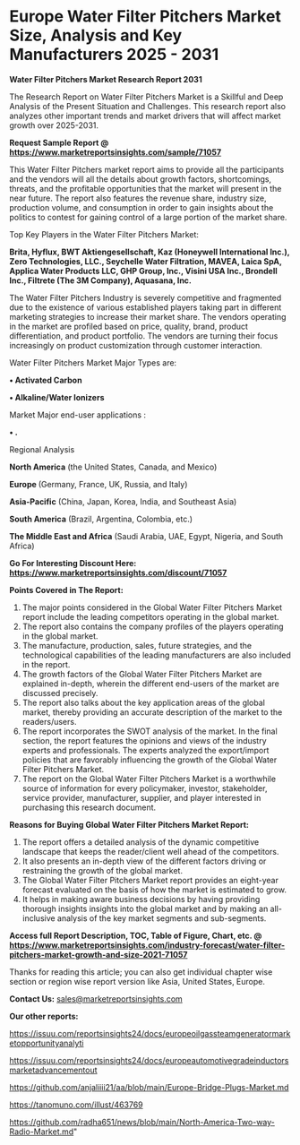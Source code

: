 # Europe Water Filter Pitchers Market Size, Analysis and Key Manufacturers 2025 - 2031

<strong>Water Filter Pitchers Market Research Report 2031</strong>

The Research Report on Water Filter Pitchers Market is a Skillful and Deep Analysis of the Present Situation and Challenges. This research report also analyzes other important trends and market drivers that will affect market growth over 2025-2031.

<strong>Request Sample Report @ <a href=https://www.marketreportsinsights.com/sample/71057>https://www.marketreportsinsights.com/sample/71057</a></strong>

This Water Filter Pitchers market report aims to provide all the participants and the vendors will all the details about growth factors, shortcomings, threats, and the profitable opportunities that the market will present in the near future. The report also features the revenue share, industry size, production volume, and consumption in order to gain insights about the politics to contest for gaining control of a large portion of the market share.

Top Key Players in the Water Filter Pitchers Market:

<strong>Brita, Hyflux, BWT Aktiengesellschaft, Kaz (Honeywell International Inc.), Zero Technologies, LLC., Seychelle Water Filtration, MAVEA, Laica SpA, Applica Water Products LLC, GHP Group, Inc., Visini USA Inc., Brondell Inc., Filtrete (The 3M Company), Aquasana, Inc.</strong>

The Water Filter Pitchers Industry is severely competitive and fragmented due to the existence of various established players taking part in different marketing strategies to increase their market share. The vendors operating in the market are profiled based on price, quality, brand, product differentiation, and product portfolio. The vendors are turning their focus increasingly on product customization through customer interaction.

Water Filter Pitchers Market Major Types are:

<strong>• Activated Carbon

• Alkaline/Water Ionizers</strong>

Market Major end-user applications :

<strong>• .</strong>

Regional Analysis

</u><strong><b>North America</b></strong> (the United States, Canada, and Mexico)

<strong><b>Europe </b></strong>(Germany, France, UK, Russia, and Italy)

<strong><b>Asia-Pacific</b></strong> (China, Japan, Korea, India, and Southeast Asia)

<strong><b>South America</b></strong> (Brazil, Argentina, Colombia, etc.)

<strong><b>The Middle East and Africa</b></strong> (Saudi Arabia, UAE, Egypt, Nigeria, and South Africa)

<strong>Go For Interesting Discount Here: <a href=https://www.marketreportsinsights.com/discount/71057>https://www.marketreportsinsights.com/discount/71057</a></strong>

<strong>Points Covered in The Report:</strong>
<ol>
  <li>The major points considered in the Global Water Filter Pitchers Market report include the leading competitors operating in the global market.</li>
  <li>The report also contains the company profiles of the players operating in the global market.</li>
  <li>The manufacture, production, sales, future strategies, and the technological capabilities of the leading manufacturers are also included in the report.</li>
  <li>The growth factors of the Global Water Filter Pitchers Market are explained in-depth, wherein the different end-users of the market are discussed precisely.</li>
  <li>The report also talks about the key application areas of the global market, thereby providing an accurate description of the market to the readers/users.</li>
  <li>The report incorporates the SWOT analysis of the market. In the final section, the report features the opinions and views of the industry experts and professionals. The experts analyzed the export/import policies that are favorably influencing the growth of the Global Water Filter Pitchers Market.</li>
  <li>The report on the Global Water Filter Pitchers Market is a worthwhile source of information for every policymaker, investor, stakeholder, service provider, manufacturer, supplier, and player interested in purchasing this research document.</li>
</ol>
<strong>Reasons for Buying Global Water Filter Pitchers Market Report:</strong>

<ol>
  <li>The report offers a detailed analysis of the dynamic competitive landscape that keeps the reader/client well ahead of the competitors.</li>
  <li>It also presents an in-depth view of the different factors driving or restraining the growth of the global market.</li>
  <li>The Global Water Filter Pitchers Market report provides an eight-year forecast evaluated on the basis of how the market is estimated to grow.</li>
  <li>It helps in making aware business decisions by having providing thorough insights insights into the global market and by making an all-inclusive analysis of the key market segments and sub-segments.</li>
</ol>
<strong>Access full Report Description, TOC, Table of Figure, Chart, etc. @ <a href=https://www.marketreportsinsights.com/industry-forecast/water-filter-pitchers-market-growth-and-size-2021-71057>https://www.marketreportsinsights.com/industry-forecast/water-filter-pitchers-market-growth-and-size-2021-71057</a></strong>


Thanks for reading this article; you can also get individual chapter wise section or region wise report version like Asia, United States, Europe.

<strong>Contact Us:</strong>
sales@marketreportsinsights.com

<strong>Our other reports:</strong>

<a href=https://issuu.com/reportsinsights24/docs/europeoilgassteamgeneratormarketopportunityanalyti>https://issuu.com/reportsinsights24/docs/europeoilgassteamgeneratormarketopportunityanalyti</a>

<a href=https://issuu.com/reportsinsights24/docs/europeautomotivegradeinductorsmarketadvancementout>https://issuu.com/reportsinsights24/docs/europeautomotivegradeinductorsmarketadvancementout</a>

<a href=https://github.com/anjaliiii21/aa/blob/main/Europe-Bridge-Plugs-Market.md>https://github.com/anjaliiii21/aa/blob/main/Europe-Bridge-Plugs-Market.md</a>

<a href=https://tanomuno.com/illust/463769>https://tanomuno.com/illust/463769</a>

<a href=https://github.com/radha651/news/blob/main/North-America-Two-way-Radio-Market.md>https://github.com/radha651/news/blob/main/North-America-Two-way-Radio-Market.md</a>"
